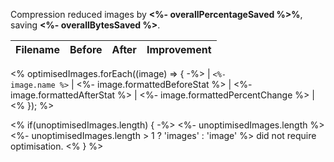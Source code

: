 Compression reduced images by <strong><%- overallPercentageSaved %>%</strong>, saving <strong><%- overallBytesSaved %></strong>.

| Filename | Before | After | Improvement |
| -------- | ------ | ----- | ----------- |
<% optimisedImages.forEach((image) => { -%>
| <code><%- image.name %></code> | <%- image.formattedBeforeStat %> | <%- image.formattedAfterStat %> | <%- image.formattedPercentChange %> |
<% }); %>

<% if(unoptimisedImages.length) { -%>
<%- unoptimisedImages.length %> <%- unoptimisedImages.length > 1 ? 'images' : 'image' %> did not require optimisation.
<% } %>
